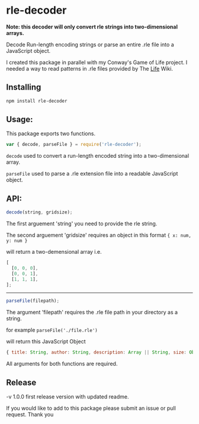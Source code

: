 # rle-decoder

**Note: this decoder will only convert rle strings into two-dimensional arrays.**

Decode Run-length encoding strings or parse an entire .rle file into a JavaScript object.

I created this package in parallel with my Conway's Game of Life project. I needed a way to read patterns in .rle files provided by The <a href="https://www.conwaylife.com/wiki/Main_Page">Life</a> Wiki.

## Installing

```bash
npm install rle-decoder
```

## Usage:

This package exports two functions.

```javascript
var { decode, parseFile } = require('rle-decoder');
```

`decode` used to convert a run-length encoded string into a two-dimensional array.

`parseFile` used to parse a .rle extension file into a readable JavaScript object.

## API:

```javascript
decode(string, gridsize);
```

The first arguement 'string' you need to provide the rle string.

The second arguement 'gridsize' requires an object in this format `{ x: num, y: num }`

will return a two-demensional array i.e.

```javascript
[
  [0, 0, 0],
  [0, 0, 1],
  [1, 1, 1],
];
```

---

```javascript
parseFile(filepath);
```

The argument 'filepath' requires the .rle file path in your directory as a string.

for example `parseFile('./file.rle')`

will return this JavaScript Object

```javascript
{ title: String, author: String, description: Array || String, size: Object, rleString: String, }
```

All arguments for both functions are required.

## Release

-v 1.0.0 first release version with updated readme.

If you would like to add to this package please submit an issue or pull request.
Thank you
